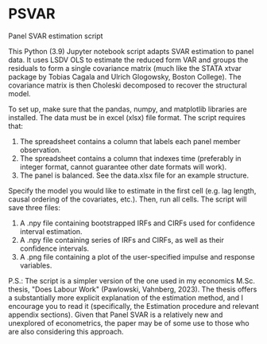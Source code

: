 # PSVAR
Panel SVAR estimation script

This Python (3.9) Jupyter notebook script adapts SVAR estimation to panel data. It uses LSDV OLS to estimate the reduced form VAR and groups the residuals to form a single covariance matrix (much like the STATA xtvar package by Tobias Cagala and Ulrich Glogowsky, Boston College). The covariance matrix is then Choleski decomposed to recover the structural model.

To set up, make sure that the pandas, numpy, and matplotlib libraries are installed. The data must be in excel (xlsx) file format. The script requires that:
1. The spreadsheet contains a column that labels each panel member observation.
2. The spreadsheet contains a column that indexes time (preferably in integer format, cannot guarantee other date formats will work).
3. The panel is balanced.
See the data.xlsx file for an example structure.

Specify the model you would like to estimate in the first cell (e.g. lag length, causal ordering of the covariates, etc.). Then, run all cells. The script will save three files:
1. A .npy file containing bootstrapped IRFs and CIRFs used for confidence interval estimation.
2. A .npy file containing series of IRFs and CIRFs, as well as their confidence intervals.
3. A .png file containing a plot of the user-specified impulse and response variables.

P.S.: The script is a simpler version of the one used in my economics M.Sc. thesis, "Does Labour Work" (Pawlowski, Vahnberg, 2023). The thesis offers a substantially more explicit explanation of the estimation method, and I encourage you to read it (specifically, the Estimation procedure and relevant appendix sections). Given that Panel SVAR is a relatively new and unexplored of econometrics, the paper may be of some use to those who are also considering this approach.
